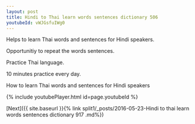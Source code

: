 ```yaml
---
layout: post
title: Hindi to Thai learn words sentences dictionary 506 
youtubeId: vWJGsfuIWg0
---
```

 
 
Helps to learn Thai words and sentences for Hindi speakers.

Opportunitiy to repeat the words sentences. 

Practice Thai language. 
 
10 minutes practice every day. 
 
How to learn Thai words and sentences for Hindi speakers 
 
{% include youtubePlayer.html id=page.youtubeId %}
 
 
[Next]({{ site.baseurl }}{% link  split1/_posts/2016-05-23-Hindi to thai learn words sentences dictionary 917 .md%})
 
